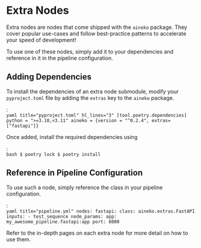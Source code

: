 # Extra Nodes

Extra nodes are nodes that come shipped with the `aineko` package. They cover popular use-cases and follow best-practice patterns to accelerate your speed of development!

To use one of these nodes, simply add it to your dependencies and reference in it in the pipeline configuration.

## Adding Dependencies

To install the dependencies of an extra node submodule, modify your `pyproject.toml` file by adding the `extras` key to the `aineko` package.

:   
    ```yaml title="pyproject.toml" hl_lines="3"
    [tool.poetry.dependencies]
    python = ">=3.10,<3.11"
    aineko = {version = "^0.2.4", extras=["fastapi"]}
    ```

Once added, install the required dependencies using 

:   
    ```bash
    $ poetry lock
    $ poetry install
    ```

## Reference in Pipeline Configuration

To use such a node, simply reference the class in your pipeline configuration.

:   
    ```yaml title="pipeline.yml"
    nodes:
      fastapi:
        class: aineko.extras.FastAPI
        inputs:
          - test_sequence
        node_params:
          app: my_awesome_pipeline.fastapi:app
          port: 8000
    ```

Refer to the in-depth pages on each extra node for more detail on how to use them.